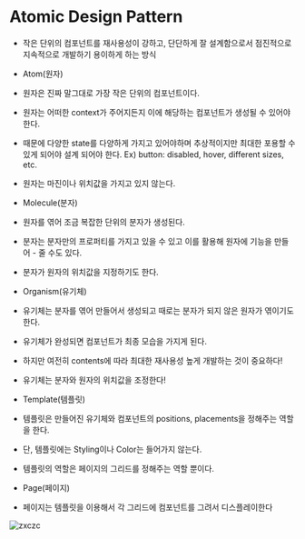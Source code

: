 # Atomic Design Pattern
- 작은 단위의 컴포넌트를 재사용성이 강하고, 단단하게 잘 설계함으로서 점진적으로 지속적으로 개발하기 용이하게 하는 방식

- Atom(원자)
 - 원자은 진짜 말그대로 가장 작은 단위의 컴포넌트이다.
 - 원자는 어떠한 context가 주어지든지 이에 해당하는 컴포넌트가 생성될 수 있어야 한다.
 - 때문에 다양한 state를 다양하게 가지고 있어야하며 추상적이지만 최대한 포용할 수 있게 되어야 설계 되어야 한다. Ex) button: disabled, hover, different sizes, etc.
 - 원자는 마진이나 위치값을 가지고 있지 않는다.

- Molecule(분자)
 - 원자를 엮어 조금 복잡한 단위의 분자가 생성된다.
 - 분자는 분자만의 프로퍼티를 가지고 있을 수 있고 이를 활용해 원자에 기능을 만들어  - 줄 수도 있다.
 - 분자가 원자의 위치값을 지정하기도 한다.

- Organism(유기체)
 - 유기체는 분자를 엮어 만들어서 생성되고 때로는 분자가 되지 않은 원자가 엮이기도 한다.
 - 유기체가 완성되면 컴포넌트가 최종 모습을 가지게 된다.
 - 하지만 여전히 contents에 따라 최대한 재사용성 높게 개발하는 것이 중요하다!
 - 유기체는 분자와 원자의 위치값을 조정한다!

- Template(템플릿)
 - 템플릿은 만들어진 유기체와 컴포넌트의 positions, placements을 정해주는 역할을 한다.
 - 단, 템플릿에는 Styling이나 Color는 들어가지 않는다.
 - 템플릿의 역할은 페이지의 그리드를 정해주는 역할 뿐이다.

- Page(페이지)
 - 페이지는 템플릿을 이용해서 각 그리드에 컴포넌트를 그려서 디스플레이한다
 
 ![zxczc](https://user-images.githubusercontent.com/59503331/187052281-86492681-b989-4923-9170-137199601eb8.png)

 

